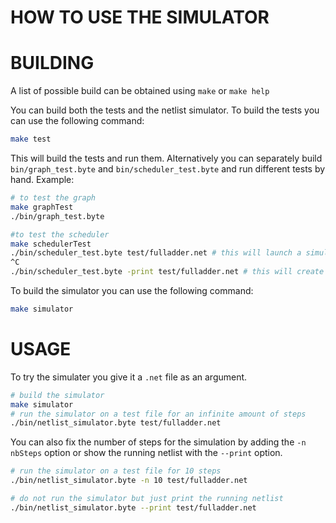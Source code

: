# HOW TO USE THE SIMULATOR

# BUILDING

A list of possible build can be obtained using ```make``` or ```make help```

You can build both the tests and the netlist simulator.
To build the tests you can use the following command:
```sh
make test
```
This will build the tests and run them.
Alternatively you can separately build ```bin/graph_test.byte``` and ```bin/scheduler_test.byte``` and run different tests by hand.
Example:
```sh
# to test the graph
make graphTest
./bin/graph_test.byte

#to test the scheduler
make schedulerTest
./bin/scheduler_test.byte test/fulladder.net # this will launch a simulation
^C
./bin/scheduler_test.byte -print test/fulladder.net # this will create a test/fulladder_sch.net file representing the netlist after scheduling
```

To build the simulator you can use the following command:
```sh
make simulator
```

# USAGE

To try the simulater you give it a ```.net``` file as an argument.
```sh
# build the simulator
make simulator
# run the simulator on a test file for an infinite amount of steps
./bin/netlist_simulator.byte test/fulladder.net
```

You can also fix the number of steps for the simulation by adding the ```-n nbSteps``` option 
or show the running netlist with the ```--print``` option.
```sh
# run the simulator on a test file for 10 steps
./bin/netlist_simulator.byte -n 10 test/fulladder.net

# do not run the simulator but just print the running netlist
./bin/netlist_simulator.byte --print test/fulladder.net
```